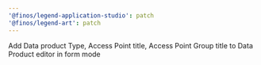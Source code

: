 ```yaml
---
'@finos/legend-application-studio': patch
'@finos/legend-art': patch
---
```


Add Data product Type, Access Point title, Access Point Group title to Data Product editor in form mode
